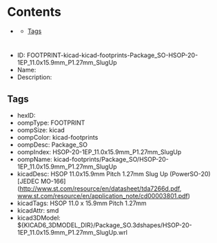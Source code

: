 



Contents
========

* [](#)
	* [Tags](#tags)

# 

- ID: FOOTPRINT-kicad-kicad-footprints-Package_SO-HSOP-20-1EP_11.0x15.9mm_P1.27mm_SlugUp
- Name: 
- Description: 

## Tags

- hexID: 
- oompType: FOOTPRINT
- oompSize: kicad
- oompColor: kicad-footprints
- oompDesc: Package_SO
- oompIndex: HSOP-20-1EP_11.0x15.9mm_P1.27mm_SlugUp
- oompName: kicad-footprints/Package_SO/HSOP-20-1EP_11.0x15.9mm_P1.27mm_SlugUp
- kicadDesc: HSOP 11.0x15.9mm Pitch 1.27mm Slug Up (PowerSO-20) [JEDEC MO-166] (http://www.st.com/resource/en/datasheet/tda7266d.pdf, www.st.com/resource/en/application_note/cd00003801.pdf)
- kicadTags: HSOP 11.0 x 15.9mm Pitch 1.27mm
- kicadAttr: smd
- kicad3DModel: ${KICAD6_3DMODEL_DIR}/Package_SO.3dshapes/HSOP-20-1EP_11.0x15.9mm_P1.27mm_SlugUp.wrl
